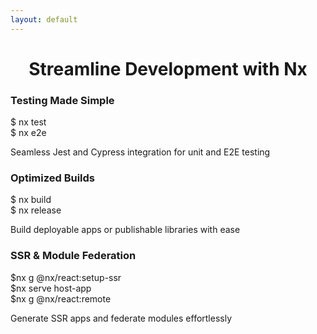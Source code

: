 ```yaml
---
layout: default
---
```


<div class="title-container">
  <h1>Streamline Development with Nx</h1>
</div>

<div class="grid grid-cols-3 gap-8 mt-12 px-4">
  <!-- Testing Section -->
  <div v-click class="feature-section">
    <div class="icon-wrapper">
      <div class="flex gap-2">
        <i class="i-logos-jest text-3xl"></i>
        <i class="i-logos-cypress text-3xl"></i>
      </div>
    </div>
    <h3 class="text-xl font-bold mt-4 mb-2">Testing Made Simple</h3>
    <div class="command-box">
      <span class="text-green-400">$</span> nx test
    </div>
    <div class="command-box mt-2">
      <span class="text-green-400">$</span> nx e2e
    </div>
    <p class="text-sm text-gray-400 mt-4">
      Seamless Jest and Cypress integration for unit and E2E testing
    </p>
  </div>

  <!-- Build Section -->
  <div v-click class="feature-section">
    <div class="icon-wrapper">
      <i class="i-mdi-package-variant-closed text-4xl"></i>
    </div>
    <h3 class="text-xl font-bold mt-4 mb-2">Optimized Builds</h3>
    <div class="command-box">
      <span class="text-green-400">$</span> nx build
    </div>
    <div class="command-box mt-2">
      <span class="text-green-400">$</span> nx release
    </div>
    <p class="text-sm text-gray-400 mt-4">
      Build deployable apps or publishable libraries with ease
    </p>
  </div>

  <!-- SSR & Module Federation -->
  <div v-click class="feature-section">
    <div class="icon-wrapper">
      <i class="i-mdi-server-network text-4xl"></i>
    </div>
    <h3 class="text-xl font-bold mt-4 mb-2">SSR & Module Federation</h3>
    <div class="command-box">
      <span class="text-green-400">$</span>nx g @nx/react:setup-ssr
    </div>
    <div class="command-box mt-2">
      <span class="text-green-400">$</span>nx serve host-app
    </div>
    <div class="command-box mt-2">
      <span class="text-green-400">$</span>nx g @nx/react:remote
    </div>
    <p class="text-sm text-gray-400 mt-4">
      Generate SSR apps and federate modules effortlessly
    </p>
  </div>
</div>

<style>
.title-container {
  text-align: center;
  margin-top: 2rem;
}

.feature-section {
  @apply bg-gray-800/50 backdrop-blur-sm p-6 rounded-xl border border-gray-700/50 
         transition-all duration-300 hover:transform hover:-translate-y-1 hover:shadow-xl;
}

.icon-wrapper {
  @apply w-16 h-16 rounded-full flex items-center justify-center mb-4 mx-auto
         bg-blue-500/10 transition-transform duration-300;
}

.feature-section:hover .icon-wrapper {
  @apply transform scale-110;
}

.command-box {
  @apply bg-gray-900/50 p-2 rounded font-mono text-sm mt-2;
}

.command-box:hover {
  @apply bg-gray-900/80;
}
</style>